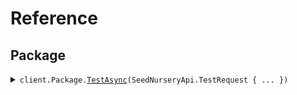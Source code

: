 # Reference
## Package
<details><summary><code>client.Package.<a href="/src/SeedNurseryApi/Package/PackageClient.cs">TestAsync</a>(SeedNurseryApi.TestRequest { ... })</code></summary>
<dl>
<dd>

#### 🔌 Usage

<dl>
<dd>

<dl>
<dd>

```csharp
await client.Package.TestAsync(new SeedNurseryApi.TestRequest { For = "for" });
```
</dd>
</dl>
</dd>
</dl>

#### ⚙️ Parameters

<dl>
<dd>

<dl>
<dd>

**request:** `SeedNurseryApi.TestRequest` 
    
</dd>
</dl>
</dd>
</dl>


</dd>
</dl>
</details>
